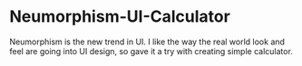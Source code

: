 # Neumorphism-UI-Calculator
Neumorphism is the new trend in UI. I like the way the real world look and feel are going into UI design, so gave it a try with creating simple calculator.

